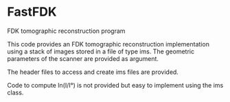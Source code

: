 FastFDK
=======

FDK tomographic reconstruction program

This code provides an FDK tomographic reconstruction implementation using a stack of images stored in a file of type ims. The geometric parameters of the scanner are provided as argument. 

The header files to access and create ims files are provided.

Code to compute ln(I/I°) is not provided but easy to implement using the ims class.